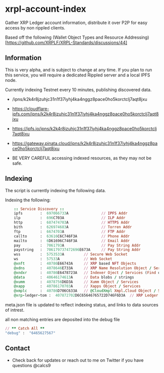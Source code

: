 # xrpl-account-index
Gather XRP Ledger account information, distribute it over P2P for easy access by non rippled clients.

Based off the following (Wallet Object Types and Resource Addressing)[https://github.com/XRPLF/XRPL-Standards/discussions/44]

## Information
This is very alpha, and is subject to change at any time.
If you plan to run this service, you will require a dedicated Rippled server and a local IPFS node.


Currently indexing Testnet every 10 minutes, publishing discovered data.
 - /ipns/k2k4r8jzuhjc31n1f37iyhj4ka4nggz8pace0ho5korctclj7aqt8jxu
 - https://cloudflare-ipfs.com/ipns/k2k4r8jzuhjc31n1f37iyhj4ka4nggz8pace0ho5korctclj7aqt8jxu
 - https://ipfs.io/ipns/k2k4r8jzuhjc31n1f37iyhj4ka4nggz8pace0ho5korctclj7aqt8jxu
 - https://gateway.pinata.cloud/ipns/k2k4r8jzuhjc31n1f37iyhj4ka4nggz8pace0ho5korctclj7aqt8jxu


 - BE VERY CAREFUL accessing indexed resources, as they may not be safe.

## Indexing

 The script is currently indexing the following data.  

Indexing the following:
```ruby
    :: Service Discovery ::
    ipfs        :  697066733A               // IPFS Addr
    ilp         :  696C703A                 // ILP Addr
    http        :  687474703A               // HTTPS Addr
    bith        :  626974683A               // Torren Addr
    ftp         :  6674703A                 // FTP Addr
    callto      :  63616C6C746F3A           // Phone Addr
    mailto      :  6D61696C746F3A           // Email Addr
    pay         :  7061793A                 // Pay String Addr
    paystring   :  706179737472696E673A     // Pay String Addr
    wss         :  5753533A         // Secure Web Socket
    ws          :  57533A           // Web Socket
    @xnft       :  40786E66743A     // XRP based NFT Objects
    @xdns       :  4078646E733A     // XRP Name Resolution Object / Services
    @xndxr      :  40786E6478723A   // Indexer Oject / Services (Find other public indexers)
    @data       :  40646174613A     // Data blobs / strings
    @xumm       :  4078756D6D3A     // Xumm Object / Services
    @xapp       :  40786170703A     // Xapps Object / Services
    @xmplc      :  40786D706C633A   // @CloudXmpl Xmpl.Cloud Object / Services
    @xrp-ledger-tom :  407872702D6C65646765722D746F6D3A  // XRP Ledger TOML Object         
```

meta.json file is updated to reflect indexing status, and links to data sources of intrest.

all non matching entries are deposited into the debug file
```ruby
// ** Catch All **
"debug" :  "6465627567"
```


## Contact 
 - Check back for updates or reach out to me on Twitter if you have questions @calcs9